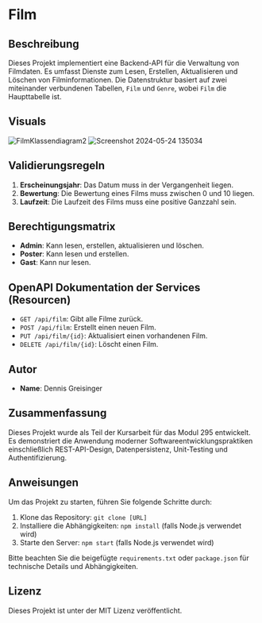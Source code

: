 # Film

## Beschreibung
Dieses Projekt implementiert eine Backend-API für die Verwaltung von Filmdaten. Es umfasst Dienste zum Lesen, Erstellen, Aktualisieren und Löschen von Filminformationen. Die Datenstruktur basiert auf zwei miteinander verbundenen Tabellen, `Film` und `Genre`, wobei `Film` die Haupttabelle ist.

## Visuals
![FilmKlassendiagram2](https://github.com/greisingerd-bzz/Film/assets/114403483/97b2a297-afe4-4c8e-8dfb-2454689479af)
![Screenshot 2024-05-24 135034](https://github.com/greisingerd-bzz/Film/assets/114403483/96568101-156f-4111-ad5b-993a20190d8b)


## Validierungsregeln
1. **Erscheinungsjahr**: Das Datum muss in der Vergangenheit liegen.
2. **Bewertung**: Die Bewertung eines Films muss zwischen 0 und 10 liegen.
3. **Laufzeit**: Die Laufzeit des Films muss eine positive Ganzzahl sein.

## Berechtigungsmatrix
- **Admin**: Kann lesen, erstellen, aktualisieren und löschen.
- **Poster**: Kann lesen und erstellen.
- **Gast**: Kann nur lesen.

## OpenAPI Dokumentation der Services (Resourcen)
- `GET /api/film`: Gibt alle Filme zurück.
- `POST /api/film`: Erstellt einen neuen Film.
- `PUT /api/film/{id}`: Aktualisiert einen vorhandenen Film.
- `DELETE /api/film/{id}`: Löscht einen Film.

## Autor
- **Name**: Dennis Greisinger

## Zusammenfassung
Dieses Projekt wurde als Teil der Kursarbeit für das Modul 295 entwickelt. Es demonstriert die Anwendung moderner Softwareentwicklungspraktiken einschließlich REST-API-Design, Datenpersistenz, Unit-Testing und Authentifizierung.

## Anweisungen
Um das Projekt zu starten, führen Sie folgende Schritte durch:
1. Klone das Repository: `git clone [URL]`
2. Installiere die Abhängigkeiten: `npm install` (falls Node.js verwendet wird)
3. Starte den Server: `npm start` (falls Node.js verwendet wird)

Bitte beachten Sie die beigefügte `requirements.txt` oder `package.json` für technische Details und Abhängigkeiten.

## Lizenz
Dieses Projekt ist unter der MIT Lizenz veröffentlicht.
